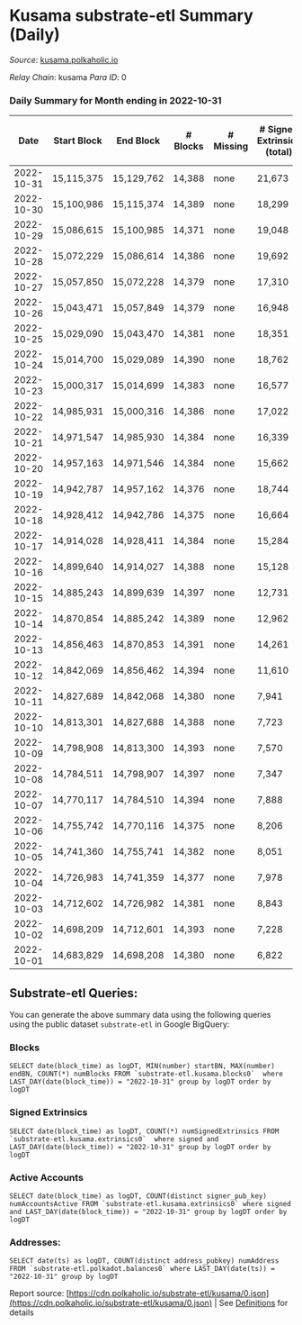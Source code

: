 # Kusama substrate-etl Summary (Daily)

_Source_: [kusama.polkaholic.io](https://kusama.polkaholic.io)

*Relay Chain*: kusama
*Para ID*: 0



### Daily Summary for Month ending in 2022-10-31


| Date | Start Block | End Block | # Blocks | # Missing | # Signed Extrinsics (total) | # Active Accounts | # Addresses with Balances | # Events | # Transfers | # XCM Transfers In | # XCM Transfers Out |
| ---- | ----------- | --------- | -------- | --------- | --------------------------- | ----------------- | ------------------------- | -------- | ----------- | ------------------ | ------------------- |
| 2022-10-31 | 15,115,375 | 15,129,762 | 14,388 | none  | 21,673 | 3,551 | 272,943 | 893,246 | 53,524 ($28,910,009.83) | 172 ($137,402.44) | 379 ($477,099.13) |
| 2022-10-30 | 15,100,986 | 15,115,374 | 14,389 | none  | 18,299 | 1,073 | 271,870 | 818,563 | 1,304 ($2,351,424.53) | 111 ($147,602.04) | 111 ($256,697.73) |
| 2022-10-29 | 15,086,615 | 15,100,985 | 14,371 | none  | 19,048 | 1,098 |  | 833,643 | 1,627 ($1,027,262.09) | 102 ($60,584.95) | 96 ($278,683.83) |
| 2022-10-28 | 15,072,229 | 15,086,614 | 14,386 | none  | 19,692 | 979 | 271,703 | 806,087 | 1,069 ($2,331,571.88) | 71 ($65,923.38) | 100 ($384,087.20) |
| 2022-10-27 | 15,057,850 | 15,072,228 | 14,379 | none  | 17,310 | 1,185 |  | 799,048 | 1,101 ($1,462,072.21) | 96 ($125,395.79) | 105 ($110,522.47) |
| 2022-10-26 | 15,043,471 | 15,057,849 | 14,379 | none  | 16,948 | 1,222 | 271,571 | 792,322 | 1,539 ($4,998,343.83) | 114 ($174,001.70) | 148 ($192,735.69) |
| 2022-10-25 | 15,029,090 | 15,043,470 | 14,381 | none  | 18,351 | 1,713 |  | 809,877 | 1,887 ($10,592,810.80) | 103 ($154,438.61) | 109 ($64,471.59) |
| 2022-10-24 | 15,014,700 | 15,029,089 | 14,390 | none  | 18,762 | 2,522 | 271,456 | 834,186 | 2,552 ($15,781,305.97) | 92 ($74,219.75) | 135 ($471,659.96) |
| 2022-10-23 | 15,000,317 | 15,014,699 | 14,383 | none  | 16,577 | 1,069 |  | 798,102 | 1,193 ($862,464.67) | 89 ($642,882.85) | 121 ($53,485.70) |
| 2022-10-22 | 14,985,931 | 15,000,316 | 14,386 | none  | 17,022 | 1,098 | 271,185 | 786,547 | 1,240 ($1,877,395.49) | 115 ($85,199.36) | 133 ($97,480.64) |
| 2022-10-21 | 14,971,547 | 14,985,930 | 14,384 | none  | 16,339 | 1,189 |  | 790,346 | 1,379 ($2,305,319.67) | 108 ($108,879.16) | 139 ($92,036.38) |
| 2022-10-20 | 14,957,163 | 14,971,546 | 14,384 | none  | 15,662 | 1,239 |  | 786,985 | 1,408 ($8,971,432.35) | 145 ($77,427.24) | 182 ($162,565.65) |
| 2022-10-19 | 14,942,787 | 14,957,162 | 14,376 | none  | 18,744 | 1,845 | 270,933 | 808,319 | 3,776 ($2,603,046.48) | 175 ($188,163.11) | 167 ($111,508.14) |
| 2022-10-18 | 14,928,412 | 14,942,786 | 14,375 | none  | 16,664 | 1,306 |  | 804,839 | 3,172 ($2,505,131.76) | 135 ($103,003.15) | 177 ($179,975.31) |
| 2022-10-17 | 14,914,028 | 14,928,411 | 14,384 | none  | 15,284 | 1,700 | 270,739 | 810,116 | 1,335 ($7,464,312.46) | 183 ($162,853.49) | 214 ($205,684.77) |
| 2022-10-16 | 14,899,640 | 14,914,027 | 14,388 | none  | 15,128 | 1,279 | 270,602 | 790,643 | 1,529 ($1,999,339.84) | 183 ($116,001.68) | 242 ($199,474.04) |
| 2022-10-15 | 14,885,243 | 14,899,639 | 14,397 | none  | 12,731 | 1,019 | 270,512 | 768,375 | 1,134 ($6,326,976.03) | 186 ($102,188.90) | 298 ($196,912.63) |
| 2022-10-14 | 14,870,854 | 14,885,242 | 14,389 | none  | 12,962 | 971 |  | 774,208 | 1,125 ($1,244,439.88) | 163 ($166,684.21) | 233 ($157,189.21) |
| 2022-10-13 | 14,856,463 | 14,870,853 | 14,391 | none  | 14,261 | 1,113 | 270,365 | 799,526 | 1,423 ($5,073,126.92) | 209 ($259,947.13) | 270 ($267,075.26) |
| 2022-10-12 | 14,842,069 | 14,856,462 | 14,394 | none  | 11,610 | 1,425 | 270,280 | 774,376 | 1,037 ($950,446.32) | 83 ($85,392.56) | 151 ($102,715.03) |
| 2022-10-11 | 14,827,689 | 14,842,068 | 14,380 | none  | 7,941 | 1,050 | 270,194 | 738,476 | 1,155 ($1,420,075.04) | 67 ($69,570.14) | 83 ($139,537.72) |
| 2022-10-10 | 14,813,301 | 14,827,688 | 14,388 | none  | 7,723 | 1,275 | 270,110 | 753,769 | 1,113 ($6,441,378.89) | 223 ($909,731.41) | 148 ($905,719.86) |
| 2022-10-09 | 14,798,908 | 14,813,300 | 14,393 | none  | 7,570 | 1,008 | 270,004 | 742,322 | 847 ($508,714.31) | 67 ($28,492.75) | 66 ($12,972.18) |
| 2022-10-08 | 14,784,511 | 14,798,907 | 14,397 | none  | 7,347 | 967 | 269,903 | 725,069 | 1,127 ($1,115,963.46) | 87 ($74,261.27) | 98 ($86,470.26) |
| 2022-10-07 | 14,770,117 | 14,784,510 | 14,394 | none  | 7,888 | 1,437 | 269,785 | 747,926 | 1,232 ($1,297,179.13) | 92 ($81,170.85) | 79 ($88,560.00) |
| 2022-10-06 | 14,755,742 | 14,770,116 | 14,375 | none  | 8,206 | 1,235 | 269,684 | 736,757 | 1,375 ($4,170,576.45) | 94 ($136,057.68) | 98 ($527,780.58) |
| 2022-10-05 | 14,741,360 | 14,755,741 | 14,382 | none  | 8,051 | 1,019 | 269,497 | 734,417 | 1,234 ($844,614.03) | 107 ($219,763.80) | 86 ($141,676.31) |
| 2022-10-04 | 14,726,983 | 14,741,359 | 14,377 | none  | 7,978 | 1,047 |  | 735,553 | 1,263 ($2,211,519.66) | 174 ($354,425.57) | 186 ($330,321.25) |
| 2022-10-03 | 14,712,602 | 14,726,982 | 14,381 | none  | 8,843 | 1,383 |  | 755,320 | 1,149 ($1,674,988.72) | 122 ($86,653.58) | 72 ($152,271.75) |
| 2022-10-02 | 14,698,209 | 14,712,601 | 14,393 | none  | 7,228 | 876 |  | 732,073 | 991 ($1,379,172.03) | 85 ($89,810.06) | 96 ($75,154.07) |
| 2022-10-01 | 14,683,829 | 14,698,208 | 14,380 | none  | 6,822 | 927 |  | 717,831 | 940 ($688,479.06) | 54 ($152,555.34) | 42 ($150,924.11) |

## Substrate-etl Queries:
You can generate the above summary data using the following queries using the public dataset `substrate-etl` in Google BigQuery:


### Blocks
```
SELECT date(block_time) as logDT, MIN(number) startBN, MAX(number) endBN, COUNT(*) numBlocks FROM `substrate-etl.kusama.blocks0`  where LAST_DAY(date(block_time)) = "2022-10-31" group by logDT order by logDT
```


### Signed Extrinsics
```
SELECT date(block_time) as logDT, COUNT(*) numSignedExtrinsics FROM `substrate-etl.kusama.extrinsics0`  where signed and LAST_DAY(date(block_time)) = "2022-10-31" group by logDT order by logDT
```


### Active Accounts
```
SELECT date(block_time) as logDT, COUNT(distinct signer_pub_key) numAccountsActive FROM `substrate-etl.kusama.extrinsics0` where signed and LAST_DAY(date(block_time)) = "2022-10-31" group by logDT order by logDT
```


### Addresses:
```
SELECT date(ts) as logDT, COUNT(distinct address_pubkey) numAddress FROM `substrate-etl.polkadot.balances0` where LAST_DAY(date(ts)) = "2022-10-31" group by logDT
```



Report source: [https://cdn.polkaholic.io/substrate-etl/kusama/0.json](https://cdn.polkaholic.io/substrate-etl/kusama/0.json) | See [Definitions](/DEFINITIONS.md) for details
